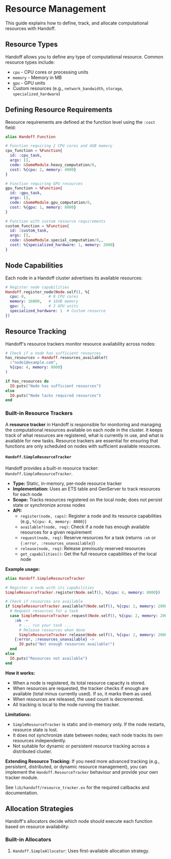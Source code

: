 # Resource Management

This guide explains how to define, track, and allocate computational resources with Handoff.

## Resource Types

Handoff allows you to define any type of computational resource. Common resource types include:

- `cpu` - CPU cores or processing units
- `memory` - Memory in MB
- `gpu` - GPU units
- Custom resources (e.g., `network_bandwidth`, `storage`, `specialized_hardware`)

## Defining Resource Requirements

Resource requirements are defined at the function level using the `:cost` field:

```elixir
alias Handoff.Function

# Function requiring 2 CPU cores and 4GB memory
cpu_function = %Function{
  id: :cpu_task,
  args: [],
  code: &SomeModule.heavy_computation/0,
  cost: %{cpu: 2, memory: 4000}
}

# Function requiring GPU resources
gpu_function = %Function{
  id: :gpu_task,
  args: [],
  code: &SomeModule.gpu_computation/0,
  cost: %{gpu: 1, memory: 8000}
}

# Function with custom resource requirements
custom_function = %Function{
  id: :custom_task,
  args: [],
  code: &SomeModule.special_computation/0,,
  cost: %{specialized_hardware: 1, memory: 2000}
}
```

## Node Capabilities

Each node in a Handoff cluster advertises its available resources:

```elixir
# Register node capabilities
Handoff.register_node(Node.self(), %{
  cpu: 8,          # 8 CPU cores
  memory: 16000,   # 16GB memory
  gpu: 2,          # 2 GPU units
  specialized_hardware: 1  # Custom resource
})
```

## Resource Tracking

Handoff's resource trackers monitor resource availability across nodes:

```elixir
# Check if a node has sufficient resources
has_resources = Handoff.resources_available?(
  :"node1@example.com",
  %{cpu: 4, memory: 8000}
)

if has_resources do
  IO.puts("Node has sufficient resources")
else
  IO.puts("Node lacks required resources")
end
```

### Built-in Resource Trackers

A **resource tracker** in Handoff is responsible for monitoring and managing the computational resources available on each node in the cluster. It keeps track of what resources are registered, what is currently in use, and what is available for new tasks. Resource trackers are essential for ensuring that functions are only scheduled on nodes with sufficient available resources.

#### `Handoff.SimpleResourceTracker`

Handoff provides a built-in resource tracker: `Handoff.SimpleResourceTracker`.

- **Type:** Static, in-memory, per-node resource tracker
- **Implementation:** Uses an ETS table and GenServer to track resources for each node
- **Scope:** Tracks resources registered on the local node; does not persist state or synchronize across nodes
- **API:**
  - `register(node, caps)`: Register a node and its resource capabilities (e.g., `%{cpu: 4, memory: 8000}`)
  - `available?(node, req)`: Check if a node has enough available resources for a given requirement
  - `request(node, req)`: Reserve resources for a task (returns `:ok` or `{:error, :resources_unavailable}`)
  - `release(node, req)`: Release previously reserved resources
  - `get_capabilities()`: Get the full resource capabilities of the local node

**Example usage:**

```elixir
alias Handoff.SimpleResourceTracker

# Register a node with its capabilities
SimpleResourceTracker.register(Node.self(), %{cpu: 4, memory: 8000})

# Check if resources are available
if SimpleResourceTracker.available?(Node.self(), %{cpu: 2, memory: 2000}) do
  # Request resources for a task
  case SimpleResourceTracker.request(Node.self(), %{cpu: 2, memory: 2000}) do
    :ok ->
      # ... run your task ...
      # Release resources when done
      SimpleResourceTracker.release(Node.self(), %{cpu: 2, memory: 2000})
    {:error, :resources_unavailable} ->
      IO.puts("Not enough resources available!")
  end
else
  IO.puts("Resources not available")
end
```

**How it works:**
- When a node is registered, its total resource capacity is stored.
- When resources are requested, the tracker checks if enough are available (total minus currently used). If so, it marks them as used.
- When resources are released, the used count is decremented.
- All tracking is local to the node running the tracker.

**Limitations:**
- `SimpleResourceTracker` is static and in-memory only. If the node restarts, resource state is lost.
- It does not synchronize state between nodes; each node tracks its own resources independently.
- Not suitable for dynamic or persistent resource tracking across a distributed cluster.

**Extending Resource Tracking:**
If you need more advanced tracking (e.g., persistent, distributed, or dynamic resource management), you can implement the `Handoff.ResourceTracker` behaviour and provide your own tracker module.

See `lib/handoff/resource_tracker.ex` for the required callbacks and documentation.

## Allocation Strategies

Handoff's allocators decide which node should execute each function based on resource availability:

### Built-in Allocators

1. `Handoff.SimpleAllocator`: Uses first-available allocation strategy.
